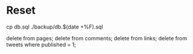
# Reset
cp db.sql ./backup/db.$(date +%F).sql

delete from pages;
delete from comments;
delete from links;
delete from tweets where published = 1;

